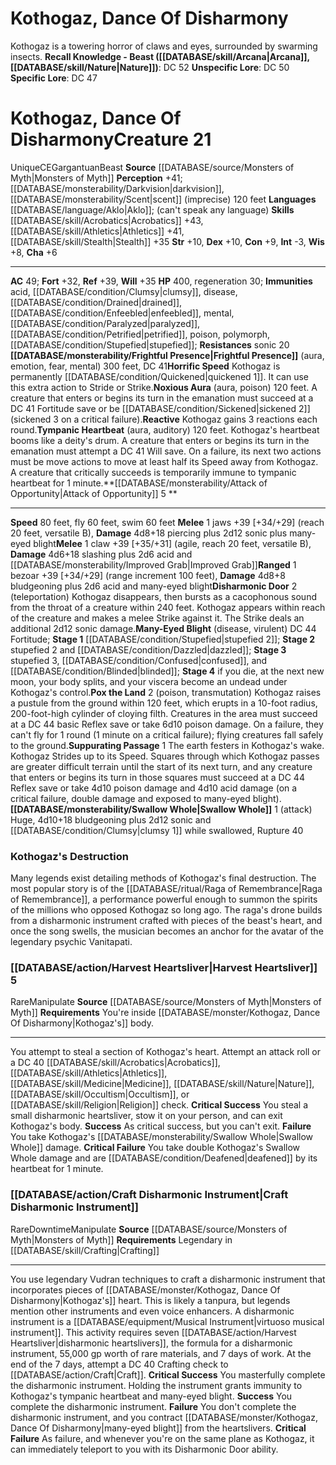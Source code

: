 ﻿---
ac: '49'
alignment: CE
charisma: '+6'
constitution: '+9'
creature_ability:
- Attack of Opportunity
- Disharmonic Door
- Frightful Presence
- Horrific Speed
- Many-Eyed Blight
- ''
- Noxious Aura
- Pox the Land
- Reactive
- Suppurating Passage
- Swallow Whole
- Tympanic Heartbeat
creature_family: '[[DATABASE/monsterfamily/Spawn of Rovagug|Spawn of Rovagug]]'
dexterity: '+10'
fly_speed: '60'
fortitude: '+32'
hp: '400'
id: '1730'
immunity:
- '[[DATABASE/trait/Acid|acid]]'
- '[[DATABASE/condition/Clumsy|clumsy]]'
- '[[DATABASE/trait/Disease|disease]]'
- '[[DATABASE/condition/Drained|drained]]'
- '[[DATABASE/condition/Enfeebled|enfeebled]]'
- '[[DATABASE/trait/Mental|mental]]'
- '[[DATABASE/condition/Paralyzed|paralyzed]]'
- '[[DATABASE/condition/Petrified|petrified]]'
- '[[DATABASE/trait/Poison|poison]]'
- '[[DATABASE/trait/Polymorph|polymorph]]'
- '[[DATABASE/condition/Stupefied|stupefied]]'
intelligence: '-3'
land_speed: '80'
language:
- '[[DATABASE/language/Aklo|Aklo]] ; (can''t speak any language)'
level: '21'
max_speed: '80'
name: Kothogaz, Dance Of Disharmony
perception: '+41'
rarity: Unique
reflex: '+39'
resistance:
- '[[DATABASE/trait/Sonic|sonic]] 20'
sense:
- '[[DATABASE/monsterability/Darkvision|darkvision]]'
- '[[DATABASE/monsterability/Scent|scent]] (imprecise) 120 feet'
size: Gargantuan
skill:
- '[[DATABASE/skill/Acrobatics|Acrobatics]] +43'
- '[[DATABASE/skill/Athletics|Athletics]] +41'
- '[[DATABASE/skill/Stealth|Stealth]] +35'
source: '[[DATABASE/source/Monsters of Myth|Monsters of Myth]]'
speed:
- 80 feet
- fly 60 feet
- swim 60 feet
strength: '+10'
strength_req: '10'
strongest_save:
- Reflex
swim_speed: '60'
trait:
- '[[DATABASE/trait/Beast|Beast]]'
- '[[DATABASE/trait/Unique|Unique]]'
type: Creature
vision: Darkvision
weakest_save:
- Fortitude
will: '+35'
wisdom: '+8'

---
# Kothogaz, Dance Of Disharmony

Kothogaz is a towering horror of claws and eyes, surrounded by swarming insects.
**Recall Knowledge - Beast ([[DATABASE/skill/Arcana|Arcana]], [[DATABASE/skill/Nature|Nature]])**: DC 52
**Unspecific Lore**: DC 50
**Specific Lore**: DC 47

# Kothogaz, Dance Of Disharmony<span class="item-type">Creature 21</span>

<span class="trait-unique item-trait">Unique</span><span class="trait-alignment item-trait">CE</span><span class="trait-size item-trait">Gargantuan</span><span class="item-trait">Beast</span>
**Source** [[DATABASE/source/Monsters of Myth|Monsters of Myth]]
**Perception** +41; [[DATABASE/monsterability/Darkvision|darkvision]], [[DATABASE/monsterability/Scent|scent]] (imprecise) 120 feet
**Languages** [[DATABASE/language/Aklo|Aklo]]; (can't speak any language)
**Skills** [[DATABASE/skill/Acrobatics|Acrobatics]] +43, [[DATABASE/skill/Athletics|Athletics]] +41, [[DATABASE/skill/Stealth|Stealth]] +35
**Str** +10, **Dex** +10, **Con** +9, **Int** -3, **Wis** +8, **Cha** +6

---
**AC** 49; **Fort** +32, **Ref** +39, **Will** +35
**HP** 400, regeneration 30; **Immunities** acid, [[DATABASE/condition/Clumsy|clumsy]], disease, [[DATABASE/condition/Drained|drained]], [[DATABASE/condition/Enfeebled|enfeebled]], mental, [[DATABASE/condition/Paralyzed|paralyzed]], [[DATABASE/condition/Petrified|petrified]], poison, polymorph, [[DATABASE/condition/Stupefied|stupefied]]; **Resistances** sonic 20
<span class="in-box-ability">**[[DATABASE/monsterability/Frightful Presence|Frightful Presence]]** (aura, emotion, fear, mental) 300 feet, DC 41</span><span class="in-box-ability">**Horrific Speed** Kothogaz is permanently [[DATABASE/condition/Quickened|quickened 1]]. It can use this extra action to Stride or Strike.</span><span class="in-box-ability">**Noxious Aura** (aura, poison) 120 feet. A creature that enters or begins its turn in the emanation must succeed at a DC 41 Fortitude save or be [[DATABASE/condition/Sickened|sickened 2]] (sickened 3 on a critical failure).</span><span class="in-box-ability">**Reactive** Kothogaz gains 3 reactions each round.</span><span class="in-box-ability">**Tympanic Heartbeat** (aura, auditory) 120 feet. Kothogaz's heartbeat booms like a deity's drum. A creature that enters or begins its turn in the emanation must attempt a DC 41 Will save. On a failure, its next two actions must be move actions to move at least half its Speed away from Kothogaz. A creature that critically succeeds is temporarily immune to tympanic heartbeat for 1 minute.</span><span class="in-box-ability">**[[DATABASE/monsterability/Attack of Opportunity|Attack of Opportunity]] <span class="action-icon">5</span> ** </span>

---
**Speed** 80 feet, fly 60 feet, swim 60 feet
<span class="in-box-ability">**Melee** <span class="action-icon">1</span> jaws +39 [+34/+29] (reach 20 feet, versatile B), **Damage** 4d8+18 piercing plus 2d12 sonic plus many-eyed blight</span><span class="in-box-ability">**Melee** <span class="action-icon">1</span> claw +39 [+35/+31] (agile, reach 20 feet, versatile B), **Damage** 4d6+18 slashing plus 2d6 acid and [[DATABASE/monsterability/Improved Grab|Improved Grab]]</span><span class="in-box-ability">**Ranged** <span class="action-icon">1</span> bezoar +39 [+34/+29] (range increment 100 feet), **Damage** 4d8+8 bludgeoning plus 2d6 acid and many-eyed blight</span><span class="in-box-ability">**Disharmonic Door** <span class="action-icon">2</span> (teleportation) Kothogaz disappears, then bursts as a cacophonous sound from the throat of a creature within 240 feet. Kothogaz appears within reach of the creature and makes a melee Strike against it. The Strike deals an additional 2d12 sonic damage.</span><span class="in-box-ability">**Many-Eyed Blight** (disease, virulent) DC 44 Fortitude; **Stage 1** [[DATABASE/condition/Stupefied|stupefied 2]]; **Stage 2** stupefied 2 and [[DATABASE/condition/Dazzled|dazzled]]; **Stage 3** stupefied 3, [[DATABASE/condition/Confused|confused]], and [[DATABASE/condition/Blinded|blinded]]; **Stage 4** if you die, at the next new moon, your body splits, and your viscera become an undead under Kothogaz's control.</span><span class="in-box-ability">**Pox the Land** <span class="action-icon">2</span> (poison, transmutation) Kothogaz raises a pustule from the ground within 120 feet, which erupts in a 10-foot radius, 200-foot-high cylinder of cloying filth. Creatures in the area must succeed at a DC 44 basic Reflex save or take 6d10 poison damage. On a failure, they can't fly for 1 round (1 minute on a critical failure); flying creatures fall safely to the ground.</span><span class="in-box-ability">**Suppurating Passage** <span class="action-icon">1</span> The earth festers in Kothogaz's wake. Kothogaz Strides up to its Speed. Squares through which Kothogaz passes are greater difficult terrain until the start of its next turn, and any creature that enters or begins its turn in those squares must succeed at a DC 44 Reflex save or take 4d10 poison damage and 4d10 acid damage (on a critical failure, double damage and exposed to many-eyed blight).</span><span class="in-box-ability">**[[DATABASE/monsterability/Swallow Whole|Swallow Whole]]** <span class="action-icon">1</span> (attack) Huge, 4d10+18 bludgeoning plus 2d12 sonic and [[DATABASE/condition/Clumsy|clumsy 1]] while swallowed, Rupture 40</span>

### Kothogaz's Destruction

Many legends exist detailing methods of Kothogaz's final destruction. The most popular story is of the [[DATABASE/ritual/Raga of Remembrance|Raga of Remembrance]], a performance powerful enough to summon the spirits of the millions who opposed Kothogaz so long ago. The raga's drone builds from a disharmonic instrument crafted with pieces of the beast's heart, and once the song swells, the musician becomes an anchor for the avatar of the legendary psychic Vanitapati.

### [[DATABASE/action/Harvest Heartsliver|Harvest Heartsliver]] <span class="action-icon">5</span>

<span class="trait-rare item-trait">Rare</span><span class="item-trait">Manipulate</span>
**Source** [[DATABASE/source/Monsters of Myth|Monsters of Myth]]
**Requirements** You're inside [[DATABASE/monster/Kothogaz, Dance Of Disharmony|Kothogaz's]] body.

---
You attempt to steal a section of Kothogaz's heart. Attempt an attack roll or a DC 40 [[DATABASE/skill/Acrobatics|Acrobatics]], [[DATABASE/skill/Athletics|Athletics]], [[DATABASE/skill/Medicine|Medicine]], [[DATABASE/skill/Nature|Nature]], [[DATABASE/skill/Occultism|Occultism]], or [[DATABASE/skill/Religion|Religion]] check.
**Critical Success** You steal a small disharmonic heartsliver, stow it on your person, and can exit Kothogaz's body.
**Success** As critical success, but you can't exit.
**Failure** You take Kothogaz's [[DATABASE/monsterability/Swallow Whole|Swallow Whole]] damage.
**Critical Failure** You take double Kothogaz's Swallow Whole damage and are [[DATABASE/condition/Deafened|deafened]] by its heartbeat for 1 minute.

### [[DATABASE/action/Craft Disharmonic Instrument|Craft Disharmonic Instrument]]

<span class="trait-rare item-trait">Rare</span><span class="item-trait">Downtime</span><span class="item-trait">Manipulate</span>
**Source** [[DATABASE/source/Monsters of Myth|Monsters of Myth]]
**Requirements** Legendary in [[DATABASE/skill/Crafting|Crafting]]

---
You use legendary Vudran techniques to craft a disharmonic instrument that incorporates pieces of [[DATABASE/monster/Kothogaz, Dance Of Disharmony|Kothogaz's]] heart. This is likely a tanpura, but legends mention other instruments and even voice enhancers. A disharmonic instrument is a [[DATABASE/equipment/Musical Instrument|virtuoso musical instrument]].
 This activity requires seven [[DATABASE/action/Harvest Heartsliver|disharmonic heartslivers]], the formula for a disharmonic instrument, 55,000 gp worth of rare materials, and 7 days of work. At the end of the 7 days, attempt a DC 40 Crafting check to [[DATABASE/action/Craft|Craft]].
**Critical Success** You masterfully complete the disharmonic instrument. Holding the instrument grants immunity to Kothogaz's tympanic heartbeat and many-eyed blight.
**Success** You complete the disharmonic instrument.
**Failure** You don't complete the disharmonic instrument, and you contract [[DATABASE/monster/Kothogaz, Dance Of Disharmony|many-eyed blight]] from the heartslivers.
**Critical Failure** As failure, and whenever you're on the same plane as Kothogaz, it can immediately teleport to you with its Disharmonic Door ability.